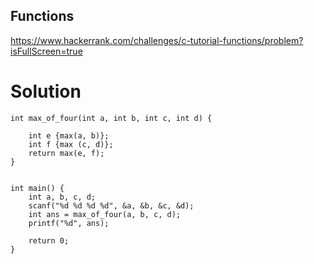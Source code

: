 ## Functions

https://www.hackerrank.com/challenges/c-tutorial-functions/problem?isFullScreen=true

# Solution
```
int max_of_four(int a, int b, int c, int d) {
    
    int e {max(a, b)};
    int f {max (c, d)};
    return max(e, f);
}


int main() {
    int a, b, c, d;
    scanf("%d %d %d %d", &a, &b, &c, &d);
    int ans = max_of_four(a, b, c, d);
    printf("%d", ans);
    
    return 0;
}
```